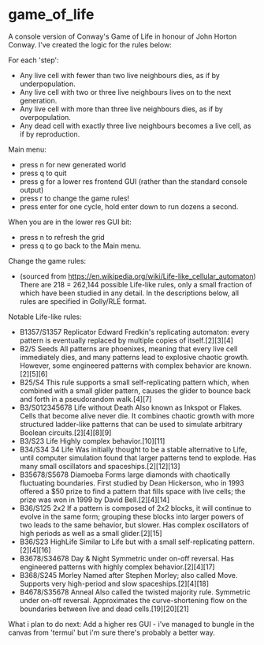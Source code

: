 # game_of_life
A console version of Conway's Game of Life in honour of John Horton Conway.
I've created the logic for the rules below:

For each 'step':
- Any live cell with fewer than two live neighbours dies, as if by underpopulation.
- Any live cell with two or three live neighbours lives on to the next generation.
- Any live cell with more than three live neighbours dies, as if by overpopulation.
- Any dead cell with exactly three live neighbours becomes a live cell, as if by reproduction.

Main menu:
- press n for new generated world
- press q to quit
- press g for a lower res frontend GUI (rather than the standard console output)
- press r to change the game rules!
- press enter for one cycle, hold enter down to run dozens a second.

When you are in the lower res GUI bit:
- press n to refresh the grid 
- press q to go back to the Main menu.

Change the game rules: 
- (sourced from https://en.wikipedia.org/wiki/Life-like_cellular_automaton)
There are 218 = 262,144 possible Life-like rules, only a small fraction of which have been studied in any detail. In the descriptions below, all rules are specified in Golly/RLE format.

Notable Life-like rules:

- B1357/S1357	Replicator	Edward Fredkin's replicating automaton: every pattern is eventually replaced by multiple copies of itself.[2][3][4]
- B2/S	Seeds	All patterns are phoenixes, meaning that every live cell immediately dies, and many patterns lead to explosive chaotic growth. However, some engineered patterns with complex behavior are known.[2][5][6]
- B25/S4		This rule supports a small self-replicating pattern which, when combined with a small glider pattern, causes the glider to bounce back and forth in a pseudorandom walk.[4][7]
- B3/S012345678	Life without Death	Also known as Inkspot or Flakes. Cells that become alive never die. It combines chaotic growth with more structured ladder-like patterns that can be used to simulate arbitrary Boolean circuits.[2][4][8][9]
- B3/S23	Life	Highly complex behavior.[10][11]
- B34/S34	34 Life	Was initially thought to be a stable alternative to Life, until computer simulation found that larger patterns tend to explode. Has many small oscillators and spaceships.[2][12][13]
- B35678/S5678	Diamoeba	Forms large diamonds with chaotically fluctuating boundaries. First studied by Dean Hickerson, who in 1993 offered a $50 prize to find a pattern that fills space with live cells; the prize was won in 1999 by David Bell.[2][4][14]
- B36/S125	2x2	If a pattern is composed of 2x2 blocks, it will continue to evolve in the same form; grouping these blocks into larger powers of two leads to the same behavior, but slower. Has complex oscillators of high periods as well as a small glider.[2][15]
- B36/S23	HighLife	Similar to Life but with a small self-replicating pattern.[2][4][16]
- B3678/S34678	Day & Night	Symmetric under on-off reversal. Has engineered patterns with highly complex behavior.[2][4][17]
- B368/S245	Morley	Named after Stephen Morley; also called Move. Supports very high-period and slow spaceships.[2][4][18]
- B4678/S35678	Anneal	Also called the twisted majority rule. Symmetric under on-off reversal. Approximates the curve-shortening flow on the boundaries between live and dead cells.[19][20][21]

What i plan to do next:
Add a higher res GUI - i've managed to bungle in the canvas from 'termui' but i'm sure there's probably a better way.
